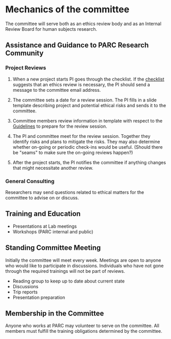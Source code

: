 # Mechanics of the committee

The committee will serve both as an ethics review body and as an Internal
Review Board for human subjects research.

## Assistance and Guidance to PARC Research Community

### Project Reviews

1. When a new project starts PI goes through the checklist. If the
[checklist](AI-Ethics-Checklist.md) suggests that an ethics review is
necessary, the PI should send a message to the committee email address.

2. The committee sets a date for a review session. The PI fills in a slide
template describing project and potential ethical risks and sends it to the
committee.

3. Committee members review information in template with respect to the
[Guidelines](Committee-Guidelines.md) to prepare for the review session.

4. The PI and committee meet for the review session. Together they identify risks
and plans to mitigate the risks. They may also determine whether on-going or
periodic check-ins would be useful. (Should there be "seams" to make sure the
on-going reviews happen?)

5. After the project starts, the PI notifies the committee if anything changes
that might necessitate another review.

### General Consulting

Researchers may send questions related to ethical matters for the committee to
advise on or discuss.


## Training and Education

- Presentations at Lab meetings
- Workshops (PARC internal and public)

## Standing Committee Meeting

Initially the committee will meet every week. Meetings are open to anyone who
would like to participate in discussions. Individuals who have not gone through
the required trainings will not be part of reviews.

- Reading group to keep up to date about current state
- Discussions
- Trip reports
- Presentation preparation

## Membership in the Committee

Anyone who works at PARC may volunteer to serve on the committee. All members must
fulfill the training obligations determined by the committee.


